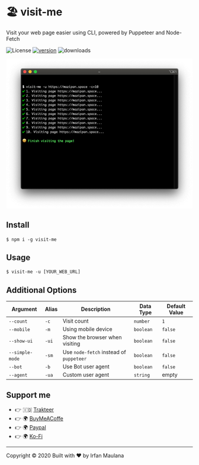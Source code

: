 # 🏖 visit-me

Visit your web page easier using CLI, powered by Puppeteer and Node-Fetch

![License](https://img.shields.io/github/license/mazipan/visit-me.svg?maxAge=3600) [![version](https://img.shields.io/npm/v/visit-me.svg?maxAge=60)](https://www.npmjs.com/package/visit-me) ![downloads](https://img.shields.io/npm/dt/visit-me.svg?maxAge=3600)

![Visit Me Command](screenshoot.png)

## Install

```
$ npm i -g visit-me
```

## Usage

```
$ visit-me -u [YOUR_WEB_URL]
```

## Additional Options

| Argument        | Alias | Description                             | Data Type | Default Value |
| --------------- | ----- | --------------------------------------- | --------- | ------------- |
| `--count`       | `-c`  | Visit count                             | `number`  | `1`           |
| `--mobile`      | `-m`  | Using mobile device                     | `boolean` | `false`       |
| `--show-ui`     | `-ui` | Show the browser when visiting          | `boolean` | `false`       |
| `--simple-mode` | `-sm` | Use `node-fetch` instead of `puppeteer` | `boolean` | `false`       |
| `--bot`         | `-b`  | Use Bot user agent                      | `boolean` | `false`       |
| `--agent`       | `-ua` | Custom user agent                       | `string`  | empty         |

## Support me

- 👉 🇮🇩 [Trakteer](https://trakteer.id/mazipan?utm_source=github)
- 👉 🌍 [BuyMeACoffe](https://www.buymeacoffee.com/mazipan?utm_source=github)
- 👉 🌍 [Paypal](https://www.paypal.me/mazipan?utm_source=github)
- 👉 🌍 [Ko-Fi](https://ko-fi.com/mazipan)

---

Copyright © 2020 Built with ❤️ by Irfan Maulana
